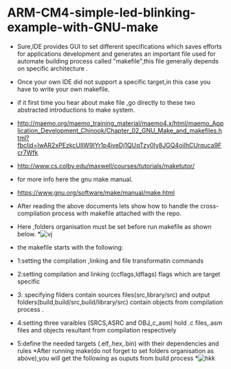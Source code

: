 # ARM-CM4-simple-led-blinking-example-with-GNU-make
* Sure,IDE provides GUI to set different specifications  which saves efforts for applications development and generates an important file 
used for automate building process called "makefile",this file generally depends on specific architecture .

* Once your own IDE did not support a specific target,in this case you have to write your own makefile.

* if it first time you hear about make file ,go directly to these two abstracted introductions to make system.
* http://maemo.org/maemo_training_material/maemo4.x/html/maemo_Application_Development_Chinook/Chapter_02_GNU_Make_and_makefiles.html?fbclid=IwAR2xPEzkcUlIW9lYr1p4iveDj1QUqTzy0Iy8JGQ4oiIhCUrquca9Fcr7Wfk

* http://www.cs.colby.edu/maxwell/courses/tutorials/maketutor/

* for more info here the gnu make manual.
* https://www.gnu.org/software/make/manual/make.html


* After reading the above documents lets show how to handle the cross-compilation process with makefile attached with the repo.
* Here ,folders organisation must be set before run makefile as shown below.
*![vj](https://user-images.githubusercontent.com/60859162/79701740-c7b28d80-829f-11ea-9236-c543276e00d8.PNG)


* the makefile starts with the following:
* 1:setting the compilation ,linking and file transformatin commands 
* 2:setting compilation and linking (ccflags,ldflags) flags which are target specific
* 3: specifying filders contain sources files(src,library/src) and  output folders(build,build/src,build/library/src) contain objects from compilation process .
* 4:setting three varaibles (SRCS,ASRC and OBJ_c_asm) hold .c files,.asm files and objects resultant from compilation respectively  
* 5:define the needed targets (.elf,.hex,.bin) with their dependencies and rules
*After running make(do not forget to set folders organisation as above),you will get the following as ouputs from build process
*![hkk](https://user-images.githubusercontent.com/60859162/79701924-33492a80-82a1-11ea-8187-f78e93a65bbf.PNG)



